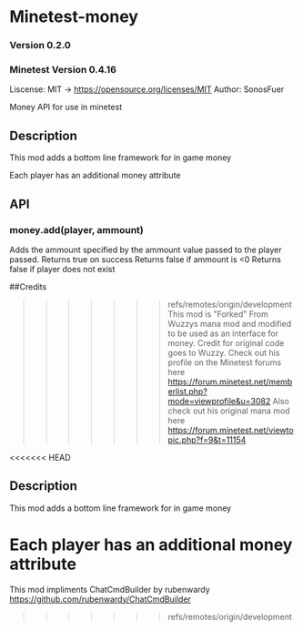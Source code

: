 # Minetest-money
### Version 0.2.0
### Minetest Version 0.4.16
Liscense: MIT -> https://opensource.org/licenses/MIT
Author: SonosFuer

Money API for use in minetest


## Description
This mod adds a bottom line framework for in game money

Each player has an additional money attribute

## API
### money.add(player, ammount)
Adds the ammount specified by the ammount value passed to the player passed. 
Returns true on success
Returns false if ammount is <0
Returns false if player does not exist

##Credits

>>>>>>> refs/remotes/origin/development
This mod is "Forked" From Wuzzys mana mod and modified to be used as an interface for money. Credit for original code goes to Wuzzy.
Check out his profile on the Minetest forums here
https://forum.minetest.net/memberlist.php?mode=viewprofile&u=3082
Also check out his original mana mod here
https://forum.minetest.net/viewtopic.php?f=9&t=11154

<<<<<<< HEAD
## Description
This mod adds a bottom line framework for in game money

Each player has an additional money attribute
=======
This mod impliments ChatCmdBuilder by rubenwardy
https://github.com/rubenwardy/ChatCmdBuilder
>>>>>>> refs/remotes/origin/development
